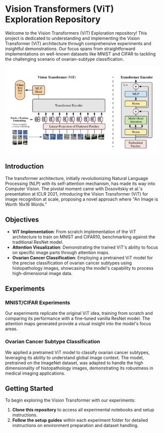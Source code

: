 # Vision Transformers (ViT) Exploration Repository

Welcome to the Vision Transformers (ViT) Exploration repository! This project is dedicated to understanding and implementing the Vision Transformer (ViT) architecture through comprehensive experiments and insightful demonstrations. Our focus spans from straightforward implementations on well-known datasets like MNIST and CIFAR to tackling the challenging scenario of ovarian-subtype classification.

![img_contact](./img/ViT_architecture.png)


## Introduction

The transformer architecture, initially revolutionizing Natural Language Processing (NLP) with its self-attention mechanism, has made its way into Computer Vision. The pivotal moment came with Dosovitskiy et al.'s presentation at ICLR 2021, introducing the Vision Transformer (ViT) for image recognition at scale, proposing a novel approach where "An Image is Worth 16x16 Words."

## Objectives

- **ViT Implementation**: From scratch implementation of the ViT architecture to train on MNIST and CIFAR10, benchmarking against the traditional ResNet model.
- **Attention Visualization**: Demonstrating the trained ViT's ability to focus on specific image parts through attention maps.
- **Ovarian Cancer Classification**: Employing a pretrained ViT model for the precise classification of ovarian cancer subtypes using histopathology images, showcasing the model's capability to process high-dimensional image data.

## Experiments

### MNIST/CIFAR Experiments

Our experiments replicate the original ViT idea, training from scratch and comparing its performance with a fine-tuned vanilla ResNet model. The attention maps generated provide a visual insight into the model's focus areas.

### Ovarian Cancer Subtype Classification

We applied a pretrained ViT model to classify ovarian cancer subtypes, leveraging its ability to understand global image context. The model, pretrained on the ImageNet dataset, was adapted to handle the high dimensionality of histopathology images, demonstrating its robustness in medical imaging applications.

## Getting Started

To begin exploring the Vision Transformer with our experiments:
1. **Clone this repository** to access all experimental notebooks and setup instructions.
2. **Follow the setup guides** within each experiment folder for detailed instructions on environment preparation and dataset handling.

